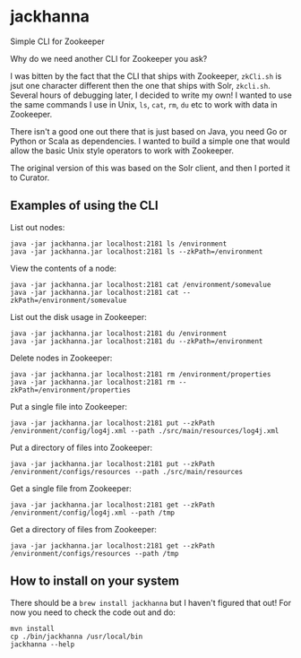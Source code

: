 # jackhanna
Simple CLI for Zookeeper

Why do we need another CLI for Zookeeper you ask?  

I was bitten by the fact that the CLI that ships with Zookeeper, `zkCli.sh` is jsut one character different then the one that ships with Solr, `zkcli.sh`.  Several hours of debugging later, I decided to write my own!  I wanted to use the same commands I use in Unix, `ls`, `cat`, `rm`, `du` etc to work with data in Zookeeper.

There isn't a good one out there that is just based on Java, you need Go or Python or Scala as dependencies.  I wanted to build a simple one that would allow the basic Unix style operators to work with Zookeeper.

The original version of this was based on the Solr client, and then I ported it to Curator.


## Examples of using the CLI

List out nodes:

```
java -jar jackhanna.jar localhost:2181 ls /environment
java -jar jackhanna.jar localhost:2181 ls --zkPath=/environment
```

View the contents of a node:

```
java -jar jackhanna.jar localhost:2181 cat /environment/somevalue
java -jar jackhanna.jar localhost:2181 cat --zkPath=/environment/somevalue
```

List out the disk usage in Zookeeper:

```
java -jar jackhanna.jar localhost:2181 du /environment
java -jar jackhanna.jar localhost:2181 du --zkPath=/environment
```

Delete nodes in Zookeeper:

```
java -jar jackhanna.jar localhost:2181 rm /environment/properties
java -jar jackhanna.jar localhost:2181 rm --zkPath=/environment/properties
```

Put a single file into Zookeeper:

```
java -jar jackhanna.jar localhost:2181 put --zkPath /environment/config/log4j.xml --path ./src/main/resources/log4j.xml
```

Put a directory of files into Zookeeper:

```
java -jar jackhanna.jar localhost:2181 put --zkPath /environment/configs/resources --path ./src/main/resources
```


Get a single file from Zookeeper:

```
java -jar jackhanna.jar localhost:2181 get --zkPath /environment/config/log4j.xml --path /tmp
```

Get a directory of files from Zookeeper:

```
java -jar jackhanna.jar localhost:2181 get --zkPath /environment/configs/resources --path /tmp
```

## How to install on your system ##

There should be a `brew install jackhanna` but I haven't figured that out!  For now you need to check the code out and do:

```
mvn install
cp ./bin/jackhanna /usr/local/bin
jackhanna --help
```
